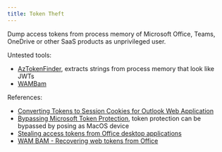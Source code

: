 ```yaml
---
title: Token Theft
---
```


Dump access tokens from process memory of Microsoft Office, Teams, OneDrive or other SaaS products as unprivileged user.

Untested tools:

- [AzTokenFinder](https://github.com/hackmichnet/aztokenfinder), extracts strings from process memory that look like JWTs
- [WAMBam](https://github.com/xpn/WAMBam)

References:

- [Converting Tokens to Session Cookies for Outlook Web Application](http://web.archive.org/web/20230831082935/https://labs.lares.com/owa-cap-bypass/)
- [Bypassing Microsoft Token Protection](http://web.archive.org/web/20230512204359/https://scribe.rip/@rootsecdev/bypassing-microsoft-token-protection-c176328d4120), token protection can be bypassed by posing as MacOS device
- [Stealing access tokens from Office desktop applications](http://web.archive.org/web/20220919231117/https://mrd0x.com/stealing-tokens-from-office-applications/)
- [WAM BAM - Recovering web tokens from Office](http://web.archive.org/web/20230129100506/https://blog.xpnsec.com/wam-bam/)
